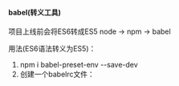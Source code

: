 #### babel(转义工具)

项目上线前会将ES6转成ES5
node -> npm -> babel

用法(ES6语法转义为ES5)：
1. npm i babel-preset-env --save-dev
2. 创建一个babelrc文件：
